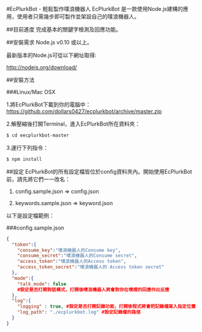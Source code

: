 #EcPlurkBot - 輕鬆製作噗浪機器人
EcPlurkBot 是一款使用Node.js建構的應用，使用者只需幾步即可製作並架設自己的噗浪機器人。

##目前進度
完成基本的關鍵字檢測及回應功能。

##安裝需求
Node.js v0.10 或以上。

最新版本的Node.js可從以下網址取得: 

http://nodejs.org/download/

##安裝方法

###Linux/Mac OSX

1.將EcPlurkBot下載到你的電腦中：
https://github.com/dollars0427/ecplurkbot/archive/master.zip

2.解壓縮後打開Terminal，進入EcPlurkBot所在資料夾：

```bash
$ cd eecplurkbot-master
```
3.運行下列指令：

```bash
$ npm install
```

##設定
EcPlurkBot的所有設定檔皆位於config資料夾內。開始使用EcPlurkBot前，請先將它們一一改名：

1. config.sample.json => config.json

2. keywords.sample.json => keyword.json

以下是設定檔範例：

###config.sample.json

```json
{
  "token":{
    "consume_key":"噗浪機器人的Consume key",
    "consume_secret":"噗浪機器人的Consume secret",
    "access_token":"噗浪機器人的Access token",
    "access_token_secret":"噗浪機器人的 Access token secret"
  },
  "mode":{
    "talk_mode": false 
    #設定是否打開對話模式，打開後噗浪機器人將會對你在噗裡的回應作出反應
  },
  "log":{
    "logging" : true, #設定是否打開記錄功能，打開後程式將會把記錄檔寫入指定位置
    "log_path": "./ecplurkbot.log" #設定記錄檔的路徑
  }
}
```

